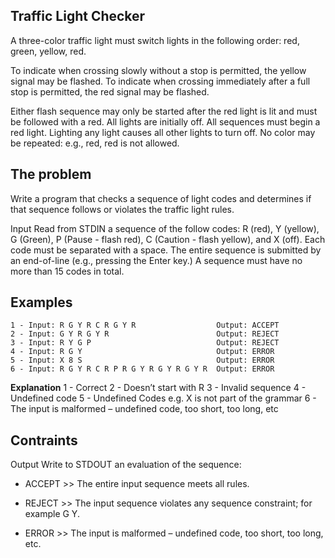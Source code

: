 ## Traffic Light Checker

A three-color traffic light must switch lights in the following order: red, green, yellow, red.

To indicate when crossing slowly without a stop is permitted, the yellow signal may be flashed. To indicate when crossing immediately after a full stop is permitted, the red signal may be flashed.

Either flash sequence may only be started after the red light is lit and must be followed with a red. All lights are initially off. All sequences must begin a red light. Lighting any light causes all other lights to turn off. No color may be repeated: e.g., red, red is not allowed.

## The problem

Write a program that checks a sequence of light codes and determines if that sequence follows or violates the traffic light rules.

Input Read from STDIN a sequence of the follow codes: R (red), Y (yellow), G (Green), P (Pause - flash red), C (Caution - flash yellow), and X (off). Each code must be separated with a space. The entire sequence is submitted by an end-of-line (e.g., pressing the Enter key.) A sequence must have no more than 15 codes in total.

## Examples

```text
1 - Input: R G Y R C R G Y R                  Output: ACCEPT
2 - Input: G Y R G Y R                        Output: REJECT
3 - Input: R Y G P                            Output: REJECT
4 - Input: R G Y                              Output: ERROR
5 - Input: X 8 S                              Output: ERROR
6 - Input: R G Y R C R P R G Y R G Y R G Y R  Output: ERROR
```

**Explanation**
1 - Correct
2 - Doesn’t start with R
3 - Invalid sequence
4 - Undefined code
5 - Undefined Codes e.g. X is not part of the grammar
6 - The input is malformed – undefined code, too short, too long, etc

## Contraints

Output Write to STDOUT an evaluation of the sequence:

- ACCEPT >> The entire input sequence meets all rules.

- REJECT >> The input sequence violates any sequence constraint; for example G Y.

- ERROR >> The input is malformed – undefined code, too short, too long, etc.